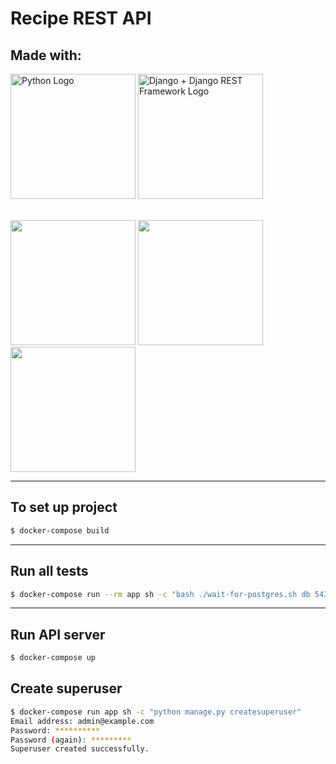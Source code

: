 # Recipe REST API
## **Made with:**  

<img src="https://wallpapersfortech.com/?attachment_id=13195" alt="Python Logo" height="200"/> <img src="https://soshace.com/wp-content/uploads/2021/01/879-png-3.png" alt="Django + Django REST Framework Logo" height="200"/>

\
<img src="https://techcrunch.com/wp-content/uploads/2015/09/docker-dark.png?w=1390&crop=1" height="200"/>
<img src="https://miro.medium.com/max/1600/0*cYz18RKjh72UZdN-.png" height="200"/>
<img src="https://cdn-bhdil.nitrocdn.com/isrDVIFCpCXbHHPoNruCoFKRiVumSNxS/assets/static/optimized/wp-content/uploads/6474aa16a99e8d32db4e89bdabbb2807.postgresql-connection-refused-298x300.png" height="200"/>

- - - - 

## To set up project ##
```sh
$ docker-compose build
```

- - - - 

## Run all tests ##
```sh
$ docker-compose run --rm app sh -c "bash ./wait-for-postgres.sh db 5432 python manage.py test && flake8"
```

- - - - 

## Run API server ##
```sh
$ docker-compose up
```

## Create superuser

```sh
$ docker-compose run app sh -c "python manage.py createsuperuser"
Email address: admin@example.com
Password: **********
Password (again): *********
Superuser created successfully.
```
